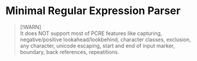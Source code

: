 # Minimal Regular Expression Parser

> [!WARN]  
> It does NOT support most of PCRE features like capturing,
> negative/positive lookahead/lookbehind, character classes,
> exclusion, any character, unicode escaping, start and end
> of input marker, boundary, back references, repeatitions.
